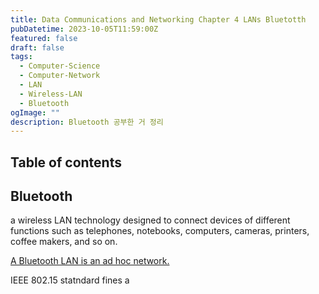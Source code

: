 ```yaml
---
title: Data Communications and Networking Chapter 4 LANs Bluetotth
pubDatetime: 2023-10-05T11:59:00Z
featured: false
draft: false
tags:
  - Computer-Science
  - Computer-Network
  - LAN
  - Wireless-LAN
  - Bluetooth
ogImage: ""
description: Bluetooth 공부한 거 정리
---
```


## Table of contents

## Bluetooth

a wireless LAN technology designed to connect devices of different functions such as telephones, notebooks, computers, cameras, printers, coffee makers, and so on.

<u>A Bluetooth LAN is an ad hoc network.</u>

IEEE 802.15 statndard fines a

